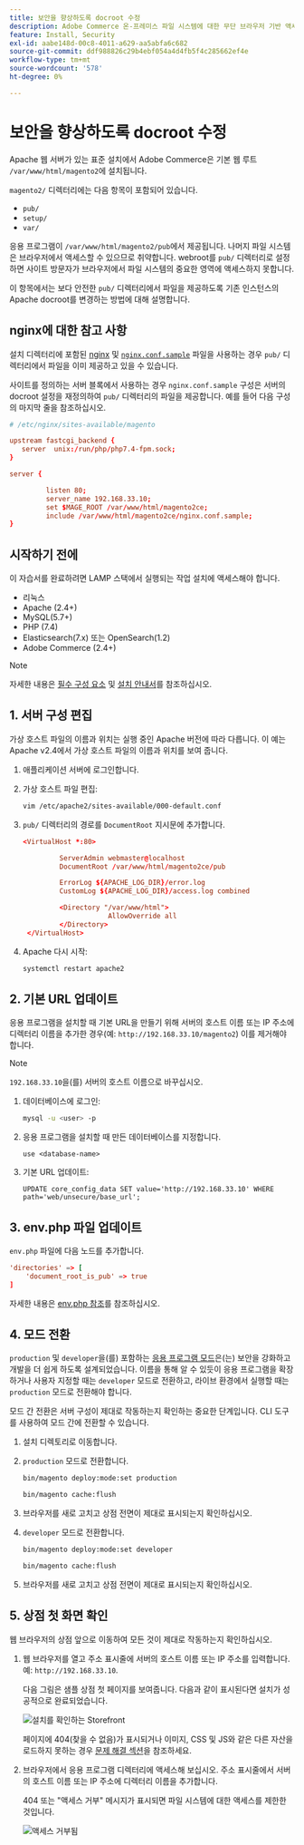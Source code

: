 ```yaml
---
title: 보안을 향상하도록 docroot 수정
description: Adobe Commerce 온-프레미스 파일 시스템에 대한 무단 브라우저 기반 액세스를 차단합니다.
feature: Install, Security
exl-id: aabe148d-00c8-4011-a629-aa5abfa6c682
source-git-commit: ddf988826c29b4ebf054a4d4fb5f4c285662ef4e
workflow-type: tm+mt
source-wordcount: '578'
ht-degree: 0%

---
```


# 보안을 향상하도록 docroot 수정

Apache 웹 서버가 있는 표준 설치에서 Adobe Commerce은 기본 웹 루트 `/var/www/html/magento2`에 설치됩니다.

`magento2/` 디렉터리에는 다음 항목이 포함되어 있습니다.

- `pub/`
- `setup/`
- `var/`

응용 프로그램이 `/var/www/html/magento2/pub`에서 제공됩니다. 나머지 파일 시스템은 브라우저에서 액세스할 수 있으므로 취약합니다.
webroot를 `pub/` 디렉터리로 설정하면 사이트 방문자가 브라우저에서 파일 시스템의 중요한 영역에 액세스하지 못합니다.

이 항목에서는 보다 안전한 `pub/` 디렉터리에서 파일을 제공하도록 기존 인스턴스의 Apache docroot를 변경하는 방법에 대해 설명합니다.

## nginx에 대한 참고 사항

설치 디렉터리에 포함된 [nginx](../prerequisites/web-server/nginx.md) 및 [`nginx.conf.sample`](https://github.com/magento/magento2/blob/2.4/nginx.conf.sample) 파일을 사용하는 경우 `pub/` 디렉터리에서 파일을 이미 제공하고 있을 수 있습니다.

사이트를 정의하는 서버 블록에서 사용하는 경우 `nginx.conf.sample` 구성은 서버의 docroot 설정을 재정의하여 `pub/` 디렉터리의 파일을 제공합니다. 예를 들어 다음 구성의 마지막 줄을 참조하십시오.

```conf
# /etc/nginx/sites-available/magento

upstream fastcgi_backend {
   server  unix:/run/php/php7.4-fpm.sock;
}

server {

         listen 80;
         server_name 192.168.33.10;
         set $MAGE_ROOT /var/www/html/magento2ce;
         include /var/www/html/magento2ce/nginx.conf.sample;
}
```

## 시작하기 전에

이 자습서를 완료하려면 LAMP 스택에서 실행되는 작업 설치에 액세스해야 합니다.

- 리눅스
- Apache (2.4+)
- MySQL(5.7+)
- PHP (7.4)
- Elasticsearch(7.x) 또는 OpenSearch(1.2)
- Adobe Commerce (2.4+)

>[!NOTE]
>
>자세한 내용은 [필수 구성 요소](../prerequisites/overview.md) 및 [설치 안내서](../overview.md)를 참조하십시오.

## 1. 서버 구성 편집

가상 호스트 파일의 이름과 위치는 실행 중인 Apache 버전에 따라 다릅니다. 이 예는 Apache v2.4에서 가상 호스트 파일의 이름과 위치를 보여 줍니다.

1. 애플리케이션 서버에 로그인합니다.
1. 가상 호스트 파일 편집:

   ```bash
   vim /etc/apache2/sites-available/000-default.conf
   ```

1. `pub/` 디렉터리의 경로를 `DocumentRoot` 지시문에 추가합니다.

   ```conf
   <VirtualHost *:80>
   
            ServerAdmin webmaster@localhost
            DocumentRoot /var/www/html/magento2ce/pub
   
            ErrorLog ${APACHE_LOG_DIR}/error.log
            CustomLog ${APACHE_LOG_DIR}/access.log combined
   
            <Directory "/var/www/html">
                        AllowOverride all
            </Directory>
    </VirtualHost>
   ```

1. Apache 다시 시작:

   ```bash
   systemctl restart apache2
   ```

## 2. 기본 URL 업데이트

응용 프로그램을 설치할 때 기본 URL을 만들기 위해 서버의 호스트 이름 또는 IP 주소에 디렉터리 이름을 추가한 경우(예: `http://192.168.33.10/magento2`) 이를 제거해야 합니다.

>[!NOTE]
>
>`192.168.33.10`을(를) 서버의 호스트 이름으로 바꾸십시오.

1. 데이터베이스에 로그인:

   ```bash
   mysql -u <user> -p
   ```

1. 응용 프로그램을 설치할 때 만든 데이터베이스를 지정합니다.

   ```shell
   use <database-name>
   ```

1. 기본 URL 업데이트:

   ```shell
   UPDATE core_config_data SET value='http://192.168.33.10' WHERE path='web/unsecure/base_url';
   ```

## 3. env.php 파일 업데이트

`env.php` 파일에 다음 노드를 추가합니다.

```conf
'directories' => [
    'document_root_is_pub' => true
]
```

자세한 내용은 [env.php 참조](../../configuration/reference/config-reference-envphp.md)를 참조하십시오.

## 4. 모드 전환

`production` 및 `developer`을(를) 포함하는 [응용 프로그램 모드](../../configuration/bootstrap/application-modes.md)은(는) 보안을 강화하고 개발을 더 쉽게 하도록 설계되었습니다. 이름을 통해 알 수 있듯이 응용 프로그램을 확장하거나 사용자 지정할 때는 `developer` 모드로 전환하고, 라이브 환경에서 실행할 때는 `production` 모드로 전환해야 합니다.

모드 간 전환은 서버 구성이 제대로 작동하는지 확인하는 중요한 단계입니다. CLI 도구를 사용하여 모드 간에 전환할 수 있습니다.

1. 설치 디렉토리로 이동합니다.
1. `production` 모드로 전환합니다.

   ```bash
   bin/magento deploy:mode:set production
   ```

   ```bash
   bin/magento cache:flush
   ```

1. 브라우저를 새로 고치고 상점 전면이 제대로 표시되는지 확인하십시오.
1. `developer` 모드로 전환합니다.

   ```bash
   bin/magento deploy:mode:set developer
   ```

   ```bash
   bin/magento cache:flush
   ```

1. 브라우저를 새로 고치고 상점 전면이 제대로 표시되는지 확인하십시오.

## 5. 상점 첫 화면 확인

웹 브라우저의 상점 앞으로 이동하여 모든 것이 제대로 작동하는지 확인하십시오.

1. 웹 브라우저를 열고 주소 표시줄에 서버의 호스트 이름 또는 IP 주소를 입력합니다. 예: `http://192.168.33.10`.

   다음 그림은 샘플 상점 첫 페이지를 보여줍니다. 다음과 같이 표시된다면 설치가 성공적으로 완료되었습니다.

   ![설치를 확인하는 Storefront](../../assets/installation/install-success_store.png)

   페이지에 404(찾을 수 없음)가 표시되거나 이미지, CSS 및 JS와 같은 다른 자산을 로드하지 못하는 경우 [문제 해결 섹션](https://support.magento.com/hc/en-us/articles/360032994352)을 참조하세요.

1. 브라우저에서 응용 프로그램 디렉터리에 액세스해 보십시오. 주소 표시줄에서 서버의 호스트 이름 또는 IP 주소에 디렉터리 이름을 추가합니다.

   404 또는 &quot;액세스 거부&quot; 메시지가 표시되면 파일 시스템에 대한 액세스를 제한한 것입니다.

   ![액세스 거부됨](../../assets/installation/access-denied.png)
